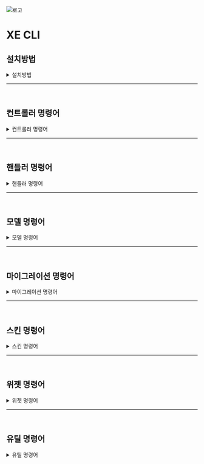 ![로고](https://github.com/xpressengine/xe_cli/blob/master/logo.png?raw=true)

# XE CLI

## 설치방법

<details>
<summary>설치방법</summary>

<p>

XpressEngine3이(가) 설치된 디렉토리에 들어가서 아래 명령어를 cli 환경에서 실행합니다.

```
cd privates
git clone https://github.com/xpressengine/xe_cli.git
```

<br>
XE CLI Repository가 복제되었다면 XpressEngine3이(가) 설치된 루트로 이동해 아래 명령어를 실행합니다.

```
php artisan plugin:private_install xe_cli
```

<br>
이후 아래 명령어로 XE CLI 플러그인을 활성화시켜 주세요.

```
php artisan plugin:private_install xe_cli
```

</p>
</details>

---

<br>

## 컨트롤러 명령어

<details>
<summary>컨트롤러 명령어</summary>

<p>

###  * Make Controller

특정 도메인 (name)에 대한 Controller 파일을 생성해줍니다.

```
php artisan xe_cli:make:controller 
    {plugin : 새로운 컨트롤러를 생성할 플러그인 이름}
    {name : 도메인 이름} 
    {--resource : Laravel Resource 형태에 맞춰 생성}
    {--force : 기존 파일 삭제 후 새롭게 생성}
```

#### Command 예시

```
php artisan xe_cli:make:controller xe_cli exam   
php artisan xe_cli:make:controller xe_cli exam --resource  
php artisan xe_cli:make:controller xe_cli exam --force    
php artisan xe_cli:make:controller xe_cli exam --force --resource    
```

<br>

###  * Make BackOffice Controller

특정 도메인 (name)에 대한 BackOffice Controller 파일을 생성해줍니다.

```
php artisan xe_cli:make:backOfficeController 
    {plugin : 새로운 컨트롤러를 생성할 플러그인 이름}
    {name : 도메인 이름} 
    {--complete : 완성된 형태로 생성 (라우트/모델/핸들러 등 관련 파일을 같이 생성됩니다.)}
    {--force : 기존 파일 삭제 후 새롭게 생성}
```

#### Command 예시

```
php artisan xe_cli:make:backOfficeController xe_cli exam
php artisan xe_cli:make:backOfficeController xe_cli exam --complete
php artisan xe_cli:make:backOfficeController xe_cli exam --force
php artisan xe_cli:make:backOfficeController xe_cli exam --force --complete
```

<br>

###  * Make Client Controller

특정 도메인 (name)에 대한 Client Controller 파일을 생성해줍니다.

```
php artisan xe_cli:make:clientController 
    {plugin : 새로운 컨트롤러를 생성할 플러그인 이름}
    {name : 도메인 이름} 
    {--resource : Laravel Resource 형태에 맞춰 생성}
    {--force : 기존 파일 삭제 후 새롭게 생성}
```

#### 예시

```
php artisan xe_cli:make:clientController xe_cli exam
php artisan xe_cli:make:clientController xe_cli exam --resource
php artisan xe_cli:make:clientController xe_cli exam --force
php artisan xe_cli:make:clientController xe_cli exam --resource --force
```

<br>

###  * Make API Controller

특정 도메인 (name)에 대한 API Controller 파일을 생성해줍니다.

```
php artisan xe_cli:make:apiController 
    {plugin : 새로운 컨트롤러를 생성할 플러그인 이름}
    {name : 도메인 이름} 
    {--complete : 완성된 형태로 생성}
    {--force : 기존 파일 삭제 후 새롭게 생성}
```

#### 예시

```
php artisan xe_cli:make:apiController xe_cli exam
php artisan xe_cli:make:apiController xe_cli exam --complete
php artisan xe_cli:make:apiController xe_cli exam --force
php artisan xe_cli:make:apiController xe_cli exam --complete --force
```

</p>
</details>

---

<br>

## 핸들러 명령어

<details>
<summary>핸들러 명령어</summary>

<p>

###  * Make Handler

특정 도메인 (name)에 대한 Handler 파일을 생성해줍니다.

```
php artisan xe_cli:make:handler 
    {plugin}
    {name}
    {--complete : 완성된 형태로 생성 (모델/마이그레이션 등 관련 파일을 같이 생성됩니다.)}
    {--force : 기존 파일 삭제 후 새롭게 생성}
```

#### 예시

```
php artisan xe_cli:make:handler xe_cli exam
php artisan xe_cli:make:handler xe_cli exam --complete
php artisan xe_cli:make:handler xe_cli exam --force
php artisan xe_cli:make:handler xe_cli exam --complete --force
```

<br>

###  * Make Message Handler

특정 도메인 (name)에 대한 Message Handler 파일을 생성해줍니다.

```
php artisan xe_cli:make:messageHandler 
    {plugin}
    {name}
    {--complete : 완성된 형태로 생성}
    {--force : 기존 파일 삭제 후 새롭게 생성}
```

#### 예시

```
php artisan xe_cli:make:messageHandler xe_cli exam
php artisan xe_cli:make:messageHandler xe_cli exam --complete
php artisan xe_cli:make:messageHandler xe_cli exam --force
php artisan xe_cli:make:messageHandler xe_cli exam --complete --force
```

<br>

###  * Make Validation Handler

특정 도메인 (name)에 대한 Validation Handler 파일을 생성해줍니다.

```
php artisan xe_cli:make:validationHandler 
    {plugin}
    {name}
    {--complete : 완성된 형태로 생성}
    {--force : 기존 파일 삭제 후 새롭게 생성}
```

#### 예시

```
php artisan xe_cli:make:validationHandler xe_cli exam
php artisan xe_cli:make:validationHandler xe_cli exam --complete
php artisan xe_cli:make:validationHandler xe_cli exam --force
php artisan xe_cli:make:validationHandler xe_cli exam --complete --force
```

</p>
</details>

---

<br>

## 모델 명령어

<details>
<summary>모델 명령어</summary>
<p>

###  * Make Model

특정 도메인 (name)에 대한 Model 파일을 생성해줍니다.

```
php artisan xe_cli:make:model 
    {plugin}
    {name} 
    {--migration : 테이블 마이그레이션 파일 생성}
    {--table= : 모델의 테이블 이름 설정}
    {--pk=id : 모델에서 사용할 프라이머리 키 설정}
    {--soft-deletes : soft-deletes 기능을 사용할 수 있도록 설정}
    {--incrementing : incrementing 기능을 사용할 수 있도록 설정}
    {--force : 기존 파일 삭제 후 새롭게 생성}
```

#### 예시

```
php artisan xe_cli:make:model xe_cli exam
php artisan xe_cli:make:model xe_cli exam --migration
php artisan xe_cli:make:model xe_cli exam --table=xe_hub_table
php artisan xe_cli:make:model xe_cli exam --table=xe_hub_table --soft-deletes
php artisan xe_cli:make:model xe_cli exam --soft-deletes
php artisan xe_cli:make:model xe_cli exam --soft-deletes --force
```

</p>
</details>

---

<br>

## 마이그레이션 명령어

<details>
<summary>마이그레이션 명령어</summary>
<p>

###  * Session - Database Table 마이그레이션

세션을 데이터베이스에서 관리하기 위해 관련된 Table, Config 를 추가해줍니다.

```
php artisan xe_cli:migrate:sessionDatabase
```

<br>

###  * Queue - Database Table 마이그레이션

큐를 데이터베이스에서 관리하기 위해 관련된 Table, Config 를 추가해줍니다.

```
php artisan xe_cli:migrate:queueDatabase
```

<br>

###  * Make Migration Table

테이블에 대한 마이그레이션 파일을 생성해줍니다.

```
xe_cli:make:migrationTable {plugin} {name} 
    {--pk=id : 테이블에서 사용할 프라이머리 키 설정}
    {--model : 마이그레이션에 대한 모델 파일을 생성}
    {--soft-deletes : soft-deletes 기능을 사용할 수 있도록 설정}
    {--incrementing : incrementing 기능을 사용할 수 있도록 설정}
    {--force : 기존 파일 삭제 후 새롭게 생성}
```

#### 예시

```
php artisan xe_cli:make:migrationTable xe_cli exam --model
php artisan xe_cli:make:migrationTable xe_cli exam
php artisan xe_cli:make:migrationTable xe_cli exam --soft-delets
php artisan xe_cli:make:migrationTable xe_cli exam --model --soft-deletes
php artisan xe_cli:make:migrationTable xe_cli exam --force

```

<br>

###  * Make Migration Resource

플러그인에서 제공하는 마이그레이션을 관리하는 마이그레이션 리소스 파일을 생성해줍니다.

```
xe_cli:make:migrationResource {plugin}
```

</p>
</details>

---

<br>

## 스킨 명령어

<details>
<summary>스킨 명령어</summary>
<p>

### * Make User Auth Skin

회원 가입/로그인 스킨을 생성해줍니다.  
(관리자 > 테마 디자인 > 글로벌 메뉴 스킨에서 사이트 내 회원 가입/로그인 스킨을 설정할 수 있습니다.)

```
php artisan xe_cli:make:userAuthSkin 
    {plugin_name : 스킨을 생성할 플러그인 이름}
    {skin_name : 스킨 이름}
```

#### 예시

```
php artisan xe_cli:make:userAuthSkin xe_cli exam
php artisan xe_cli:make:userAuthSkin xe_cli test
```

<br>

### * Make User Settings Skin

회원 가입/로그인 스킨을 생성해줍니다.  
(관리자 > 테마 디자인 > 글로벌 메뉴 스킨에서 사이트 내 마이페이지 스킨을 설정할 수 있습니다.)

```
php artisan xe_cli:make:userSettingsSkin 
    {plugin_name : 스킨을 생성할 플러그인 이름}
    {skin_name : 스킨 이름}
```

#### 예시

```
php artisan xe_cli:make:userSettingsSkin xe_cli exam
php artisan xe_cli:make:userSettingsSkin xe_cli test
```

<br>

### * Make User Profile Skin

회원 프로필 스킨을 생성해줍니다.  
(관리자 > 테마 디자인 > 글로벌 메뉴 스킨에서 사이트 내 프로필 스킨을 설정할 수 있습니다.)

```
php artisan xe_cli:make:userProfileSkin
    {plugin_name : 스킨을 생성할 플러그인 이름}
    {skin_name : 스킨 이름}
```

#### 예시

```
php artisan xe_cli:make:userProfileSkin xe_cli exam
php artisan xe_cli:make:userProfileSkin xe_cli test
```

<br>

### * Make Error Skin

에러 스킨을 적용하기 위해선 /config/production/view.php 파일을 수정해줘야 합니다.

```
php artisan xe_cli:make:errorSkin 
    {plugin_name : 새로운 에러 스킨을 생성할 플러그인 이름}
    {skin_name :  새롭게 생성할 에러 스킨의 이름}
```

/config/production/view.php 에 수정할 코드는 아래와 같습니다.
```
<?php

/**
 * view.php
 *
 * PHP version 7
 *
 * @category    Config
 * @license     https://opensource.org/licenses/MIT MIT
 * @link        https://laravel.com
 */

return [
	/*
	|--------------------------------------------------------------------------
	| Error View Path
	|--------------------------------------------------------------------------
	|
	| This option using by Exception/Handler.
	|  - if use file in the plugin : 'path' => 'plugin_name::view.path'
	|  - without theme : 'theme' => false
	|
	*/
    'error' => [
        'path' => 'View Path',
    ],
];

```

#### 예시

```
php artisan xe_cli:make:errorSkin xe_cli exam
php artisan xe_cli:make:errorSkin xe_cli test
```

</p>
</details>

---

<br>

## 위젯 명령어

<details>
<summary>위젯 명령어</summary>
<p>

### * Make Widget

플러그인에 새로운 위젯 컴포넌트를 생성해줍니다.

```
php artisan xe_cli:make:widget 
    {plugin_name : 위젯을 생성할 플러그인 이름}
    {widget_name : 위젯 이름}
```

#### 예시

```
php artisan xe_cli:make:widget xe_cli exam
php artisan xe_cli:make:widget xe_cli test
```

</p>
</details>

---

<br>

## 유틸 명령어

<details>
<summary>유틸 명령어</summary>
<p>

### * Move MenuItem

대상이 되는 메뉴 아이템을 특정 메뉴로 이동시킵니다.

```
php artisan xe_cli:move:menuItem 
    {menu}
    {menuItem*}
    {--position=}
```

<br>

### * Set Menu Item's Order

메뉴 아이템의 순서를 변경합니다.

```
php artisan xe_cli:setPosition:menuItem 
    {menuItem}
    {position}
```

</p>
</details>
